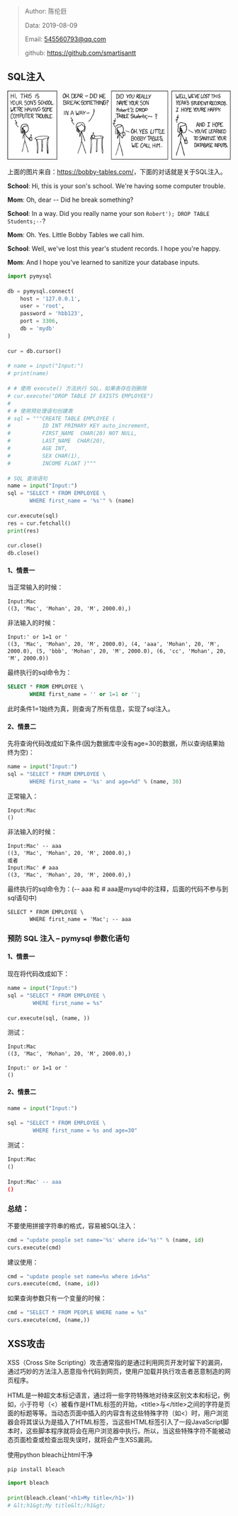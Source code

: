 > Author: 陈伦巨
>
> Data: 2019-08-09
>
> Email: 545560793@qq.com
>
> github: https://github.com/smartisantt



## SQL注入

![](https://github.com/smartisantt/Python-100days/blob/master/%E6%95%B0%E6%8D%AE%E5%BA%93/res/exploits_of_a_mom.png?raw=true)



上面的图片来自：<https://bobby-tables.com/>，下面的对话就是关于SQL注入。

**School**: Hi, this is your son's school. We're having some computer trouble.

**Mom**: Oh, dear -- Did he break something?

**School**: In a way. Did you really name your son `Robert'); DROP TABLE Students;--`?

**Mom**: Oh. Yes. Little Bobby Tables we call him.

**School**: Well, we've lost this year's student records. I hope you're happy.

**Mom**: And I hope you've learned to sanitize your database inputs.



```python
import pymysql

db = pymysql.connect(
    host = '127.0.0.1',
    user = 'root',
    password = 'hbb123',
    port = 3306,
    db = 'mydb'
)

cur = db.cursor()

# name = input("Input:")
# print(name)

# # 使用 execute() 方法执行 SQL，如果表存在则删除
# cur.execute("DROP TABLE IF EXISTS EMPLOYEE")
#
# # 使用预处理语句创建表
# sql = """CREATE TABLE EMPLOYEE (
#          ID INT PRIMARY KEY auto_increment,
#          FIRST_NAME  CHAR(20) NOT NULL,
#          LAST_NAME  CHAR(20),
#          AGE INT,
#          SEX CHAR(1),
#          INCOME FLOAT )"""

# SQL 查询语句
name = input("Input:")
sql = "SELECT * FROM EMPLOYEE \
       WHERE first_name = '%s'" % (name)

cur.execute(sql)
res = cur.fetchall()
print(res)

cur.close()
db.close()
```



#### 1、情景一

当正常输入的时候：

```
Input:Mac
((3, 'Mac', 'Mohan', 20, 'M', 2000.0),)
```



非法输入的时候：

```
Input:' or 1=1 or '
((3, 'Mac', 'Mohan', 20, 'M', 2000.0), (4, 'aaa', 'Mohan', 20, 'M', 2000.0), (5, 'bbb', 'Mohan', 20, 'M', 2000.0), (6, 'cc', 'Mohan', 20, 'M', 2000.0))
```

最终执行的sql命令为：

```sql
SELECT * FROM EMPLOYEE \
       WHERE first_name = '' or 1=1 or '';
```

此时条件1=1始终为真，则查询了所有信息，实现了sql注入。





#### 2、情景二

先将查询代码改成如下条件(因为数据库中没有age=30的数据，所以查询结果始终为空)：

```python
name = input("Input:")
sql = "SELECT * FROM EMPLOYEE \
       WHERE first_name = '%s' and age=%d" % (name, 30)
```



正常输入：

```
Input:Mac
()
```



非法输入的时候：

```
Input:Mac' -- aaa
((3, 'Mac', 'Mohan', 20, 'M', 2000.0),)
或者
Input:Mac' # aaa
((3, 'Mac', 'Mohan', 20, 'M', 2000.0),)
```

 最终执行的sql命令为：(-- aaa  和 # aaa是mysql中的注释，后面的代码不参与到sql语句中)

```mysql
SELECT * FROM EMPLOYEE \
       WHERE first_name = 'Mac'; -- aaa  
```



### 预防 SQL 注入 – pymysql 参数化语句



#### 1、情景一

现在将代码改成如下：

```python
name = input("Input:")
sql = "SELECT * FROM EMPLOYEE \
        WHERE first_name = %s"

cur.execute(sql, (name, ))
```



测试：

```
Input:Mac
((3, 'Mac', 'Mohan', 20, 'M', 2000.0),)

Input:' or 1=1 or '
()
```



#### 2、情景二

```python
name = input("Input:")

sql = "SELECT * FROM EMPLOYEE \
        WHERE first_name = %s and age=30"
```



测试：

```python
Input:Mac
()

Input:Mac' -- aaa
()
```



### 总结：

不要使用拼接字符串的格式，容易被SQL注入：

```python
cmd = "update people set name='%s' where id='%s'" % (name, id)
curs.execute(cmd)
```

建议使用：

```python
cmd = "update people set name=%s where id=%s"
curs.execute(cmd, (name, id))
```

如果查询参数只有一个变量的时候：

```python
cmd = "SELECT * FROM PEOPLE WHERE name = %s"
curs.execute(cmd, (name,))
```







## XSS攻击

XSS（Cross Site Scripting）攻击通常指的是通过利用网页开发时留下的漏洞，通过巧妙的方法注入恶意指令代码到网页，使用户加载并执行攻击者恶意制造的网页程序。

HTML是一种超文本标记语言，通过将一些字符特殊地对待来区别文本和标记，例如，小于符号（<）被看作是HTML标签的开始，\<title>与\</title>之间的字符是页面的标题等等。当动态页面中插入的内容含有这些特殊字符（如<）时，用户浏览器会将其误认为是插入了HTML标签，当这些HTML标签引入了一段JavaScript脚本时，这些脚本程序就将会在用户浏览器中执行。所以，当这些特殊字符不能被动态页面检查或检查出现失误时，就将会产生XSS漏洞。



使用python bleach让html干净

`pip install bleach`



```python
import bleach

print(bleach.clean('<h1>My title</h1>'))
# &lt;h1&gt;My title&lt;/h1&gt;
```

